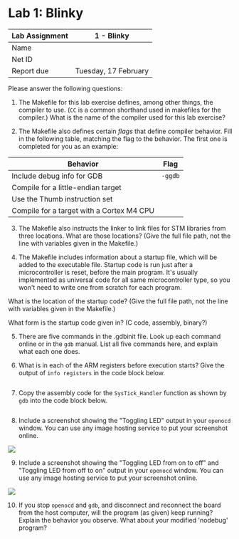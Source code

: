 Lab 1: Blinky
====================

Lab Assignment | 1 - Blinky
-------------- | -------------
Name           |
Net ID         |
Report due     | Tuesday, 17 February


Please answer the following questions:

1) The Makefile for this lab exercise defines, among other things, the compiler to use. (`CC` is a common shorthand used in makefiles for the compiler.) What is the name of the compiler used for this lab exercise?



2) The Makefile also defines certain *flags* that define compiler behavior. Fill in the following table, matching the flag to the behavior. The first one is completed for you as an example:

Behavior                                  | Flag
----------------------------------------- | -------------
Include debug info for GDB                | `-ggdb`
Compile for a little-endian target        |
Use the Thumb instruction set             |
Compile for a target with a Cortex M4 CPU |


3) The Makefile also instructs the linker to link files for STM libraries from three locations. What are those locations? (Give the full file path, not the line with variables given in the Makefile.)


4) The Makefile includes information about a startup file, which will be added to the executable file. Startup code is run just after a microcontroller is reset, before the main program. It's usually implemented as universal code for all same microcontroller type, so you won't need to write one from scratch for each program.

What is the location of the startup code? (Give the full file path, not the line with variables given in the Makefile.)

What form is the startup code given in? (C code, assembly, binary?)


5) There are five commands in the .gdbinit file. Look up each command online or in the `gdb` manual. List all five commands here, and explain what each one does.

6) What is in each of the ARM registers before execution starts?  Give the output
of `info registers` in the code block below.

```

```


7) Copy the assembly code for the `SysTick_Handler` function as shown by `gdb`
into the code block below.


```

```

8) Include a screenshot showing the "Toggling LED" output in your `openocd` window.
You can use any image hosting service to put your screenshot online.

![](http://url/of/image)

9) Include a screenshot showing the "Toggling LED from on to off"
and "Toggling LED from off to on" output in your `openocd` window.
You can use any image hosting service to put your screenshot online.

![](http://url/of/image)


10) If you stop `openocd` and `gdb`, and disconnect and reconnect the board from
the host computer, will the program (as given) keep running?
Explain the behavior you observe. What about your modified 'nodebug' program?
